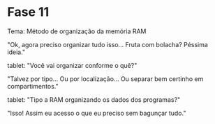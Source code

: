 # Fase 11

Tema: Método de organização da memória RAM

"Ok, agora preciso organizar tudo isso... Fruta com bolacha? Péssima ideia."

tablet: "Você vai organizar conforme o quê?"

"Talvez por tipo... Ou por localização... Ou separar bem certinho em compartimentos."

tablet: "Tipo a RAM organizando os dados dos programas?"

"Isso! Assim eu acesso o que eu preciso sem bagunçar tudo."
